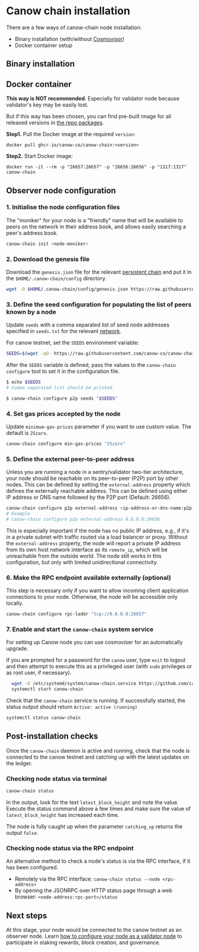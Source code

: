 # Canow chain installation

There are a few ways of canow-chain node installation:

* Binary installation (with/without [Cosmovisor](https://docs.cosmos.network/main/tooling/cosmovisor))
* Docker container setup

## Binary installation

## Docker container

**This way is NOT recommended**. Especially for validator node because validator's key may be easily lost. 

But if this way has been chosen, you can find pre-built image for all released versions in [the repo packages](https://github.com/canow-co/canow-chain/pkgs/container/canow-chain). 

**Step1.** Pull the Docker image at the required `version`:

```commandline
docker pull ghcr.io/canow-co/canow-chain:<version>
```

**Step2.** Start Docker image:

```commandline
docker run -it --rm -p "26657:26657" -p "26656:26656" -p "1317:1317" canow-chain
```


## Observer node configuration


### 1. Initialise the node configuration files

The "moniker" for your node is a "friendly" name that will be available to peers on the network in their address book, and allows easily searching a peer's address book.

   ```bash
   canow-chain init <node-moniker>
   ```

### 2. Download the genesis file

   Download the `genesis.json` file for the relevant [persistent chain](https://github.com/canow-co/canow-chain/tree/main/networks/) and put it in the `$HOME/.canow-chain/config` directory.

   ```bash
   wget -O $HOME/.canow-chain/config/genesis.json https://raw.githubusercontent.com/canow-co/canow-chain/main/networks/testnet/genesis.json
   ```

### 3. Define the seed configuration for populating the list of peers known by a node

   Update `seeds` with a comma separated list of seed node addresses specified in `seeds.txt` for the relevant [network](https://github.com/canow-co/canow-chain/tree/main/networks/).

   For canow testnet, set the `SEEDS` environment variable:

   ```bash
   SEEDS=$(wget -qO- https://raw.githubusercontent.com/canow-co/canow-chain/main/networks/testnet/seeds.txt)
   ```

   After the `SEEDS` variable is defined, pass the values to the `canow-chain configure` tool to set it in the configuration file.

   ```bash
   $ echo $SEEDS
   # Comma separated list should be printed
   
   $ canow-chain configure p2p seeds "$SEEDS"
   ```

### 4. Set gas prices accepted by the node

   Update `minimum-gas-prices` parameter if you want to use custom value. The default is `25zarx`.

   ```bash
   canow-chain configure min-gas-prices "25zarx"
   ```

### 5. Define the external peer-to-peer address

   Unless you are running a node in a sentry/validator two-tier architecture, your node should be reachable on its peer-to-peer (P2P) port by other nodes. This can be defined by setting the `external-address` property which defines the externally reachable address. This can be defined using either IP address or DNS name followed by the P2P port (Default: 26656).

   ```bash
   canow-chain configure p2p external-address <ip-address-or-dns-name:p2p-port>
   # Example
   # canow-chain configure p2p external-address 8.8.8.8:26656
   ```

   This is especially important if the node has no public IP address, e.g., if it's in a private subnet with traffic routed via a load balancer or proxy. Without the `external-address` property, the node will report a private IP address from its own host network interface as its `remote_ip`, which will be unreachable from the outside world. The node still works in this configuration, but only with limited unidirectional connectivity.

### 6. Make the RPC endpoint available externally (optional)

This step is necessary only if you want to allow incoming client application connections to your node. Otherwise, the node will be accessible only locally.

```bash
canow-chain configure rpc-laddr "tcp://0.0.0.0:26657"
 ```

### 7. Enable and start the `canow-chain` system service

For setting up Canow node you can use cosmoviser for an automatically upgrade.

If you are prompted for a password for the `canow` user, type `exit` to logout and then attempt to execute this as a privileged user (with `sudo` privileges or as root user, if necessary).

```bash
  wget -O /etc/systemd/system/canow-chain.service https://github.com/canow-co/canow-chain/releases/download/v0.2.1/cosmovisor.service
  systemctl start canow-chain
```

Check that the `canow-chain` service is running. If successfully started, the status output should return `Active: active (running)`

```bash
systemctl status canow-chain
```

## Post-installation checks

Once the `canow-chain` daemon is active and running, check that the node is connected to the canow testnet and catching up with the latest updates on the ledger.

### Checking node status via terminal

```bash
canow-chain status
```

In the output, look for the text `latest_block_height` and note the value. Execute the status command above a few times and make sure the value of `latest_block_height` has increased each time.

The node is fully caught up when the parameter `catching_up` returns the output `false`.

### Checking node status via the RPC endpoint

An alternative method to check a node's status is via the RPC interface, if it has been configured.

* Remotely via the RPC interface: `canow-chain status --node <rpc-address>`
* By opening the JSONRPC over HTTP status page through a web browser: `<node-address:rpc-port>/status`

## Next steps

At this stage, your node would be connected to the canow testnet as an observer node. Learn [how to configure your node as a validator node](validator-creation.md) to participate in staking rewards, block creation, and governance.


